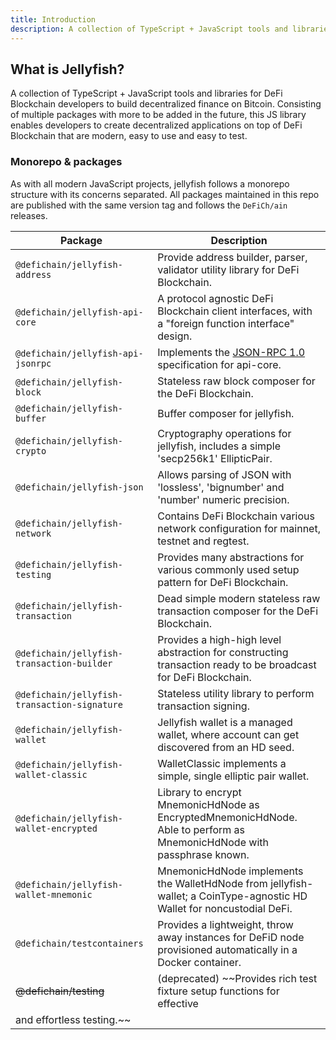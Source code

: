 ```yaml
---
title: Introduction
description: A collection of TypeScript + JavaScript tools and libraries for DeFi Blockchain developers to build decentralized finance on Bitcoin."
---
```


## What is Jellyfish?

A collection of TypeScript + JavaScript tools and libraries for DeFi Blockchain developers to build decentralized
finance on Bitcoin. Consisting of multiple packages with more to be added in the future, this JS library enables
developers to create decentralized applications on top of DeFi Blockchain that are modern, easy to use and easy to
test.

### Monorepo & packages

As with all modern JavaScript projects, jellyfish follows a monorepo structure with its concerns separated. All packages
maintained in this repo are published with the same version tag and follows the `DeFiCh/ain` releases.

| Package                                      | Description                                                                                                            |
| -------------------------------------------- | ---------------------------------------------------------------------------------------------------------------------- |
| `@defichain/jellyfish-address`               | Provide address builder, parser, validator utility library for DeFi Blockchain.                                        |
| `@defichain/jellyfish-api-core`              | A protocol agnostic DeFi Blockchain client interfaces, with a "foreign function interface" design.                     |
| `@defichain/jellyfish-api-jsonrpc`           | Implements the [JSON-RPC 1.0](https://www.jsonrpc.org/specification_v1) specification for api-core.                    |
| `@defichain/jellyfish-block`                 | Stateless raw block composer for the DeFi Blockchain.                                                                  |
| `@defichain/jellyfish-buffer`                | Buffer composer for jellyfish.                                                                                         |
| `@defichain/jellyfish-crypto`                | Cryptography operations for jellyfish, includes a simple 'secp256k1' EllipticPair.                                     |
| `@defichain/jellyfish-json`                  | Allows parsing of JSON with 'lossless', 'bignumber' and 'number' numeric precision.                                    |
| `@defichain/jellyfish-network`               | Contains DeFi Blockchain various network configuration for mainnet, testnet and regtest.                               |
| `@defichain/jellyfish-testing`               | Provides many abstractions for various commonly used setup pattern for DeFi Blockchain.                                |
| `@defichain/jellyfish-transaction`           | Dead simple modern stateless raw transaction composer for the DeFi Blockchain.                                         |
| `@defichain/jellyfish-transaction-builder`   | Provides a high-high level abstraction for constructing transaction ready to be broadcast for DeFi Blockchain.         |
| `@defichain/jellyfish-transaction-signature` | Stateless utility library to perform transaction signing.                                                              |
| `@defichain/jellyfish-wallet`                | Jellyfish wallet is a managed wallet, where account can get discovered from an HD seed.                                |
| `@defichain/jellyfish-wallet-classic`        | WalletClassic implements a simple, single elliptic pair wallet.                                                        |
| `@defichain/jellyfish-wallet-encrypted`      | Library to encrypt MnemonicHdNode as EncryptedMnemonicHdNode. Able to perform as MnemonicHdNode with passphrase known. |
| `@defichain/jellyfish-wallet-mnemonic`       | MnemonicHdNode implements the WalletHdNode from jellyfish-wallet; a CoinType-agnostic HD Wallet for noncustodial DeFi. |
| `@defichain/testcontainers`                  | Provides a lightweight, throw away instances for DeFiD node provisioned automatically in a Docker container.           |
| ~~@defichain/testing~~                       | (deprecated) ~~Provides rich test fixture setup functions for effective                                                |
| and effortless testing.~~                    |                                                                                                                        |

